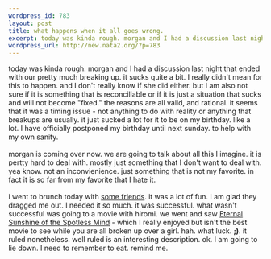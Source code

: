 ```yaml
--- 
wordpress_id: 783
layout: post
title: what happens when it all goes wrong.
excerpt: today was kinda rough. morgan and I had a discussion last night that ended with our pretty much breaking up. it sucks quite a bit. I really didn't mean for this to happen. and I don't really know if she did either. but I am also not sure if it is something that is reconciliable or if it is just a situation that sucks and will not become "fixed." the reasons are all valid, and rational. it seems...
wordpress_url: http://new.nata2.org/?p=783
---
```

today was kinda rough. morgan and I had a discussion last night that ended with our pretty much breaking up. it sucks quite a bit. I really didn't mean for this to happen. and I don't really know if she did either. but I am also not sure if it is something that is reconciliable or if it is just a situation that sucks and will not become "fixed." the reasons are all valid, and rational. it seems that it was a timing issue - not anything to do with reality or anything that breakups are usually. it just sucked a lot for it to be on my birthday. like a lot. I have officially postponed my birthday until next sunday. to help with my own sanity. <br/><bR>morgan is coming over now. we are going to talk about all this I imagine. it is pertty hard to deal with. mostly just something that I don't want to deal with. yea know. not an inconvienience. just something that is not my favorite. in fact it is so far from my favorite that I hate it. <br/><br/>i went to brunch today with <a href="http://nata2.info/?path=pictures%2Fevents%2F2004%3A03%3A21_birthday%20brunch">some friends</a>. it was a lot of fun. I am glad they dragged me out. I needed it so much. it was successful. what wasn't successful was going to a movie with hiromi. we went and saw <a href="http://www.rottentomatoes.com/m/EternalSunshineoftheSpotlessMind-1130889/">Eternal Sunshine of the Spotless Mind</a> - which I really enjoyed but isn't the best movie to see while you are all broken up over a girl. hah. what luck. <b>;)</b>. it ruled nonetheless. well ruled is an interesting description. ok. I am going to lie down. I need to remember to eat. remind me. 
